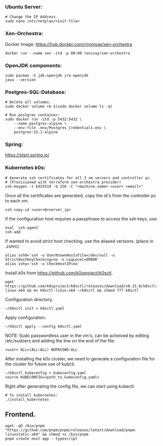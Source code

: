 ### Ubuntu Server:
```shell
# Change the IP Address.
sudo nano /etc/netplan/<init-file>
```

### Xen-Orchestra:
Docker Image: https://hub.docker.com/r/ronivay/xen-orchestra
```shell
docker run --name xen -itd -p 80:80 ronivay/xen-orchestra
```

### OpenJDK components:
```shell
sudo pacman -S jdk-openjdk jre-openjdk
java --version
```

### Postgres-SQL-Database:
```shell
# Delete all volumes.
sudo docker volume rm $(sudo docker volume ls -q)
```
```shell
# Run postgres container:
sudo docker run -itd -p 5432:5432 \
	--name postgres-alpine \
	--env-file .env/Postgres_Credentials.env \
	postgres:15.1-alpine
```

### Spring:
https://start.spring.io/

### Kubernetes k0s:
```shell
# Generate ssh certificates for all 3 vm servers and controller pc.
# (Provisioned with terraform xen-orchestra provider)
ssh-keygen -t Ed25519 -b 256 -C "<machine_name> <user> <email>"
```
Once all the certificates are generated, copy the id's from the controller pc to each vm.
```shell
ssh-copy-id <user>@<server_ip>
```
If the configuration host requires a passphrase to access the ssh keys, use:
```shell
eval `ssh-agent`
ssh-add
```
If wanted to avoid strict host checking, use the aliased versions. (place in .zshrc)
```shell
alias ssh0='ssh -o UserKnownHostsFile=/dev/null -o StrictHostKeyChecking=no -o LogLevel=ERROR'
alias sshy='ssh -o CheckHostIP=no'
```
Install k0s from https://github.com/k0sproject/k0sctl.
```shell
wget https://github.com/k0sproject/k0sctl/releases/download/v0.15.0/k0sctl-linux-x64 && mv k0sctl-linux-x64 ~/k0sctl && chmod 777 k0sctl
```
Configuration directory.
```shell
~/k0sctl init > k0sctl.yaml
```
Apply configuration.
```shell
~/k0sctl apply --config k0sctl.yaml
```
NOTE: Sudo passwordless user in the vm's, can be acheived by editing /etc/sudoers and adding the line on the end of the file:
```shell
<user> ALL=(ALL:ALL) NOPASSWD:ALL
```
After installing the k0s cluster, we need to generate a configuration file for the cluster for future use of kubctl.
```shell
~/k0sctl kubeconfig > kubeconfig.yaml
source KUBECONFIG=<path_to_kubeconfig.yaml>
```
Right after generating the config file, we can start using kubectl.
```shell
# To install kubernetes:
./install_kubernetes
```

## Frontend.
```shell
wget -qO /bin/pnpm "https://github.com/pnpm/pnpm/releases/latest/download/pnpm-linuxstatic-x64" && chmod +x /bin/pnpm
pnpm create next-app --typescript
```
